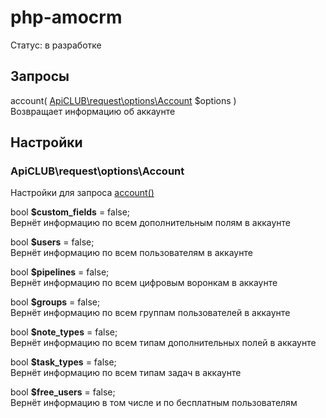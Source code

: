 # php-amocrm
Статус: в разработке

## Запросы
<a name="account"></a>
account( [ApiCLUB\request\options\Account](#request_options_account) $options )  
Возвращает информацию об аккаунте


## Настройки
<a name="request_options_account"></a>
### ApiCLUB\request\options\Account
Настройки для запроса [account()](#account)

bool **$custom_fields** = false;    
Вернёт информацию по всем дополнительным полям в аккаунте    

bool **$users** = false;  
Вернёт информацию по всем пользователям в аккаунте  

bool **$pipelines** = false;  
Вернёт информацию по всем цифровым воронкам в аккаунте  

bool **$groups** = false;  
Вернёт информацию по всем группам пользователей в аккаунте  

bool **$note_types** = false;  
Вернёт информацию по всем типам дополнительных полей в аккаунте

bool **$task_types** = false;  
Вернёт информацию по всем типам задач в аккаунте  

bool **$free_users** = false;  
Вернёт информацию в том числе и по бесплатным пользователям  
